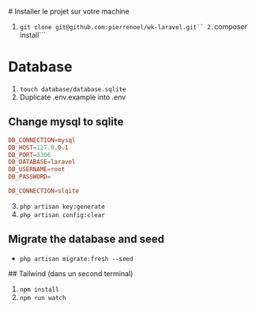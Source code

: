 # Installer le projet sur votre machine

1. ```git clone git@github.com:pierrenoel/wk-laravel.git``
2.```composer install```

# Database
1. ```touch database/database.sqlite```
2. Duplicate .env.example into .env

## Change mysql to sqlite

```conf
DB_CONNECTION=mysql
DB_HOST=127.0.0.1
DB_PORT=3306
DB_DATABASE=laravel
DB_USERNAME=root
DB_PASSWORD=
```
```conf
DB_CONNECTION=slqite
```

3. ```php artisan key:generate```
4. ```php artisan config:clear```

## Migrate the database and seed 
- ```php artisan migrate:fresh --seed```

## Tailwind (dans un second terminal)

1. ```npm install```
2. ```npm run watch```
